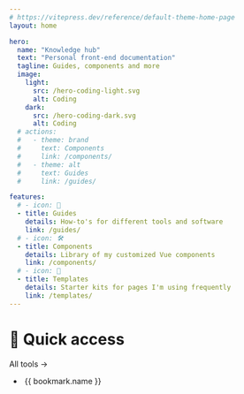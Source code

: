 ```yaml
---
# https://vitepress.dev/reference/default-theme-home-page
layout: home

hero:
  name: "Knowledge hub"
  text: "Personal front-end documentation"
  tagline: Guides, components and more
  image:
    light:
      src: /hero-coding-light.svg
      alt: Coding
    dark:
      src: /hero-coding-dark.svg
      alt: Coding
  # actions:
  #   - theme: brand
  #     text: Components
  #     link: /components/
  #   - theme: alt
  #     text: Guides
  #     link: /guides/

features:
  # - icon: 📖
  - title: Guides
    details: How-to's for different tools and software
    link: /guides/
  # - icon: 🛠️
  - title: Components
    details: Library of my customized Vue components
    link: /components/
  # - icon: 📝
  - title: Templates
    details: Starter kits for pages I'm using frequently
    link: /templates/
---
```


<div class="container max-w-6xl py-6">
  <div class="flex justify-between items-center gap-4 border-t border-neutral-700 py-12">
    <h1 class="text-3xl font-bold">🚀 Quick access</h1>
    <a :href="withBase('/quick-access')" class="font-medium text-sm text-indigo-500 py-1 hover:text-indigo-400 duration-150">All tools <span class="text-lg">&#8594;</span></a>
  </div>
  <ul class="grid grid-cols-2 sm:grid-cols-4 md:grid-cols-5 lg:grid-cols-6 gap-4 sm:gap-6">
    <li v-for="bookmark in bookmarks" class="group h-32 shadow-md bg-[#252529] rounded-xl hover:bg-[#313136] hover:shadow-2xl hover:shadow-indigo-500/25 duration-200">
      <a :href="bookmark.link" target="_blank" class="flex flex-col justify-center items-center h-full w-full text-neutral-400 text-center text-sm font-semibold p-4 group-hover:text-white duration-200">
        <img :src="withBase(`/icons/${bookmark.icon}.svg`)" :alt="bookmark.icon" class="h-14 mb-4">
        {{ bookmark.name }}
      </a>
    </li>
  </ul>
</div>

<script setup>
import { withBase } from 'vitepress'

const bookmarks = [
  { name: 'Vue', link: 'https://vuejs.org/guide/introduction', icon: 'vue' },
  { name: 'Nuxt', link: 'https://nuxt.com/docs', icon: 'nuxt' },
  { name: 'Tailwind CSS', link: 'https://tailwindcss.com/docs/customizing-colors', icon: 'tailwind-css' },
  { name: 'Tailwind UI', link: 'https://tailwindui.com/components#product-marketing', icon: 'tailwind-ui' },
  { name: 'Headless UI', link: 'https://headlessui.com/vue/menu', icon: 'headless-ui' },
  { name: 'Heroicons', link: 'https://heroicons.com', icon: 'heroicons' },
]
</script>